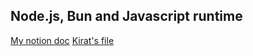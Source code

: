 ## Node.js, Bun and Javascript runtime

[My notion doc](https://www.notion.so/Node-js-Bun-and-JS-runtimes-12158524825d80a3aa2de5663fed830c)
[Kirat's file](https://petal-estimate-4e9.notion.site/Node-js-Bun-and-JS-runtimes-a09a41ccd61c4f498e55750c9a1c9b34)

